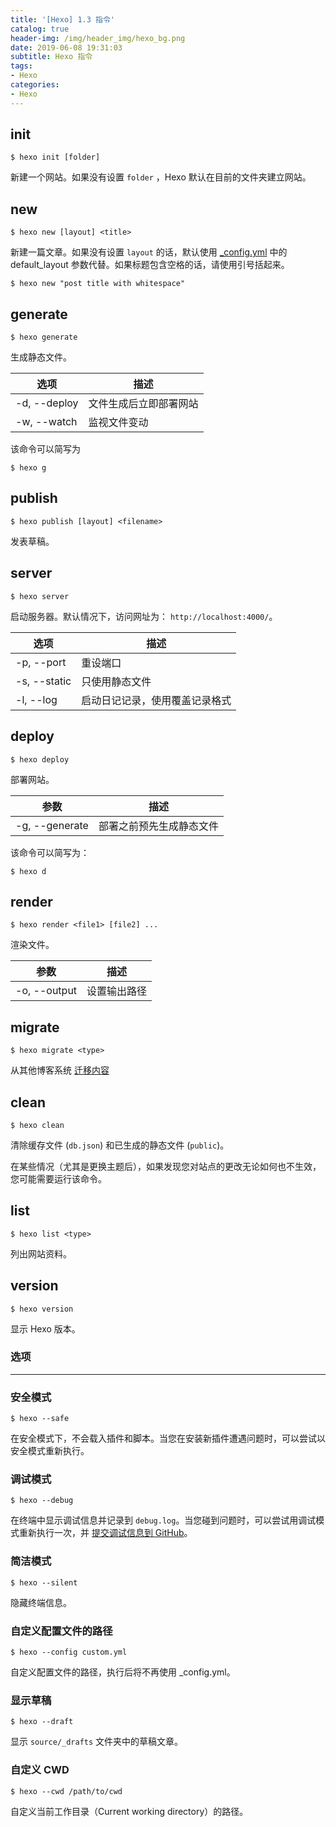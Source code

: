 ```yaml
---
title: '[Hexo] 1.3 指令'
catalog: true
header-img: /img/header_img/hexo_bg.png
date: 2019-06-08 19:31:03
subtitle: Hexo 指令
tags: 
- Hexo
categories: 
- Hexo
---
```


## init
```shell
$ hexo init [folder]
```
新建一个网站。如果没有设置 `folder` ，Hexo 默认在目前的文件夹建立网站。

## new
```shell
$ hexo new [layout] <title>
```
新建一篇文章。如果没有设置 `layout` 的话，默认使用 [_config.yml](https://hexo.io/zh-cn/docs/configuration) 中的 default_layout 参数代替。如果标题包含空格的话，请使用引号括起来。
```shell
$ hexo new "post title with whitespace"
```

## generate
```shell
$ hexo generate
```
生成静态文件。

| 选项            | 描述                   |
| --------------- | ---------------------- |
| \-d, \-\-deploy | 文件生成后立即部署网站 |
| \-w, \-\-watch  | 监视文件变动           |
该命令可以简写为
```shell
$ hexo g
```

## publish
```shell
$ hexo publish [layout] <filename>
```
发表草稿。

## server
```shell
$ hexo server
```
启动服务器。默认情况下，访问网址为： `http://localhost:4000/`。

| 选项            | 描述                           |
| --------------- | ------------------------------ |
| \-p, \-\-port   | 重设端口                       |
| \-s, \-\-static | 只使用静态文件                 |
| \-l, \-\-log    | 启动日记记录，使用覆盖记录格式 |

## deploy
```shell
$ hexo deploy
```
部署网站。

| 参数              | 描述                     |
| ----------------- | ------------------------ |
| \-g, \-\-generate | 部署之前预先生成静态文件 |

该命令可以简写为：
```shell
$ hexo d
```

## render
```shell
$ hexo render <file1> [file2] ...
```
渲染文件。

| 参数            | 描述         |
| --------------- | ------------ |
| \-o, \-\-output | 设置输出路径 |

## migrate
```shell
$ hexo migrate <type>
```
从其他博客系统 [迁移内容](https://hexo.io/zh-cn/docs/migration)

## clean
```shell
$ hexo clean
```
清除缓存文件 (`db.json`) 和已生成的静态文件 (`public`)。

在某些情况（尤其是更换主题后），如果发现您对站点的更改无论如何也不生效，您可能需要运行该命令。

## list
```shell
$ hexo list <type>
```
列出网站资料。

## version
```shell
$ hexo version
```
显示 Hexo 版本。

###  选项
---
### 安全模式
```shell
$ hexo --safe
```
在安全模式下，不会载入插件和脚本。当您在安装新插件遭遇问题时，可以尝试以安全模式重新执行。

### 调试模式
```shell
$ hexo --debug
```
在终端中显示调试信息并记录到 `debug.log`。当您碰到问题时，可以尝试用调试模式重新执行一次，并 [提交调试信息到 GitHub](https://github.com/hexojs/hexo/issues/new)。

### 简洁模式
```shell
$ hexo --silent
```
隐藏终端信息。

### 自定义配置文件的路径
```shell
$ hexo --config custom.yml
```
自定义配置文件的路径，执行后将不再使用 _config.yml。

### 显示草稿
```shell
$ hexo --draft
```
显示 `source/_drafts` 文件夹中的草稿文章。

### 自定义 CWD
```shell
$ hexo --cwd /path/to/cwd
```
自定义当前工作目录（Current working directory）的路径。